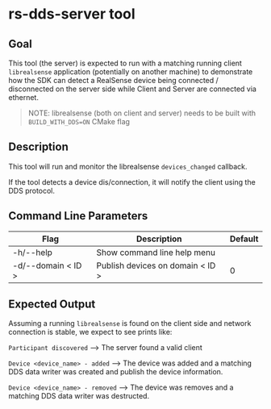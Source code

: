 # rs-dds-server tool

## Goal

This tool (the server) is expected to run with a matching running client `librealsense` application (potentially on another machine) to demonstrate how the SDK can detect a RealSense device being connected / disconnected on the server side while Client and Server are connected via ethernet.

> NOTE: librealsense (both on client and server) needs to be built with `BUILD_WITH_DDS=ON` CMake flag

## Description

This tool will run and monitor the librealsense `devices_changed` callback.

If the tool detects a device dis/connection, it will notify the client using the DDS protocol.

## Command Line Parameters
| Flag | Description | Default|
|---|---|---|
|-h/--help|Show command line help menu||
|-d/--domain < ID >|Publish devices on domain < ID >|0|

## Expected Output
Assuming a running `librealsense` is found on the client side and network connection is stable, we expect to see prints like:

`Participant discovered`  --> The server found a valid client

`Device <device_name> - added` --> The device was added and a matching DDS data writer was created and publish the device information.

`Device <device_name> - removed`  --> The device was removes and a matching DDS data writer was destructed.

